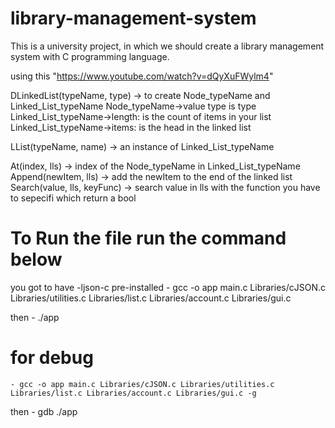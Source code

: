 # library-management-system
This is a university project, in which we should create a library management system with C programming language.

using this "https://www.youtube.com/watch?v=dQyXuFWylm4"

DLinkedList(typeName, type) -> to create Node_typeName and Linked_List_typeName
    Node_typeName->value type is type
    Linked_List_typeName->length: is the count of items in your list
    Linked_List_typeName->items: is the head in the linked list

LList(typeName, name) -> an instance of Linked_List_typeName

At(index, lls) -> index of the Node_typeName in Linked_List_typeName
Append(newItem, lls) -> add the newItem to the end of the linked list
Search(value, lls, keyFunc) -> search value in lls with the function you have to sepecifi which return a bool


# To Run the file run the command below
you got to have -ljson-c pre-installed
    - gcc -o app main.c Libraries/cJSON.c Libraries/utilities.c Libraries/list.c Libraries/account.c Libraries/gui.c

then
    - ./app

# for debug
    - gcc -o app main.c Libraries/cJSON.c Libraries/utilities.c Libraries/list.c Libraries/account.c Libraries/gui.c -g
then
    - gdb ./app